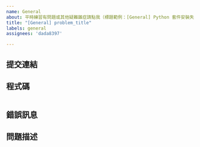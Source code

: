 ```yaml
---
name: General
about: 平時練習有問題或其他疑難雜症請點我（標題範例：[General] Python 套件安裝失敗）
title: "[General] problem_title"
labels: general
assignees: 'dada8397'

---
```


## 提交連結

<!--
在批改系統上作答的同學請填寫提交連結，若無則請留空。
-->

## 程式碼

<!--
請填入你的程式碼並注意縮排。
請勿上傳螢幕截圖！
-->

```python

```

## 錯誤訊息

<!-- 若有錯誤訊息請提供截圖，若無則請留空。 -->

## 問題描述

<!-- 請盡量完整地敘述你的問題。 -->
